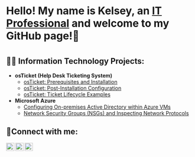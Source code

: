 <h1>Hello! My name is Kelsey, an <a href="https://linkedin.com/in/kelseyworkman">IT Professional</a> and welcome to my GitHub page!👋 <h1>

<h2>👨‍💻 Information Technology Projects:</h2>

- <b>osTicket (Help Desk Ticketing System)</b>
  - [osTicket: Prerequisites and Installation](https://github.com/Kelsow96/osticket-prereqs)
  - [osTicket: Post-Installation Configuration](https://github.com/Kelsow96/post-install-config)
  - [osTicket: Ticket Lifecycle Examples](https://github.com/Kelsow96/ticket-lifecycle)
- <b>Microsoft Azure</b>
  - [Configuring On-premises Active Directory within Azure VMs](https://github.com/Kelsow96/configure-ad)
  - [Network Security Groups (NSGs) and Inspecting Network Protocols](https://github.com/Kelsow96/azure-network-protocols)

<h2>🤳Connect with me:</h2>

[<img align="left" alt="Kelsey | LinkedIn" width="22px" src="https://cdn.jsdelivr.net/npm/simple-icons@v3/icons/linkedin.svg" />][linkedin]
[<img align="left" alt="Kelsey | LinkedIn" width="22px" src="https://imgur.com/a/DCDS0JB" />][linkedin]
[<img align="left" alt="Kelsey | Instagram" width="22px" src="https://cdn.jsdelivr.net/npm/simple-icons@v3/icons/instagram.svg" />][instagram]

[instagram]: https://www.instagram.com/workman_kelsey/
[linkedin]: https://linkedin.com/in/kelseyworkman
